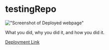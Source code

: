 # testingRepo

!["Screenshot of Deployed webpage"](assets/images/digital-marketing-meeting.jpg)

What you did, why you did it, and how you did it.

[Deployment Link](https://github.com/ccrum292/testingRepo)